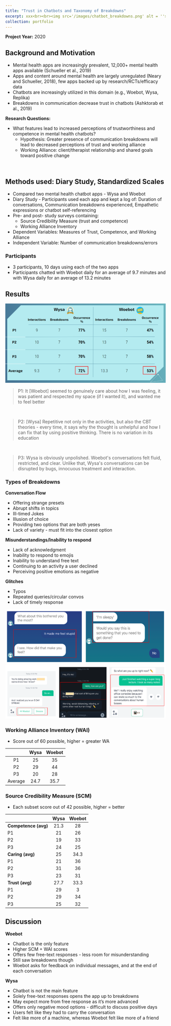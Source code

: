 ```yaml
---
title: "Trust in Chatbots and Taxonomy of Breakdowns"
excerpt: xxx<br><br><img src='/images/chatbot_breakdowns.png' alt = ''>"
collection: portfolio
---
```

**Project Year:** 2020 <br>

## Background and Motivation
- Mental health apps are increasingly prevalent, 12,000+ mental health apps available (Schueller et al., 2019)
- Apps and content around mental health are largely unregulated (Neary and Schueller, 2018), few apps backed up by research/RCTs/efficacy data
- Chatbots are increasingly utilized in this domain (e.g., Woebot, Wysa, Replika)
- Breakdowns in communication decrease trust in chatbots (Ashktorab et al., 2019)

**Research Questions:** <br>
- What features lead to increased perceptions of trustworthiness and competence in mental health chatbots? <br>
  - Hypothesis: Greater presence of communication breakdowns will lead to decreased perceptions of trust and working alliance <br>
  - Working Alliance: client/therapist relationship and shared goals toward positive change <br>
<br>

## Methods used: Diary Study, Standardized Scales
- Compared two mental health chatbot apps - Wysa and Woebot
- Diary Study - Participants used each app and kept a log of: Duration of conversations, Communication breakdowns experienced, Empathetic expressions or chatbot self-referencing
- Pre- and post- study surveys containing:
  - Source Credibility Measure (trust and competence)
  - Working Alliance Inventory	
- Dependent Variables: Measures of Trust, Competence, and Working Alliance
- Independent Variable: Number of communication breakdowns/errors

### Participants
- 3 participants, 10 days using each of the two apps
- Participants chatted with Woebot daily for an average of 9.7 minutes and with Wysa daily for an average of 13.2 minutes

## Results
<img src = '/images/chatbot_breakdowns.png' alt = ' '>

> P1: It [Woebot] seemed to genuinely care about how I was feeling, it was patient and respected my space (if I wanted it), and wanted me to feel better <br>
<br>

> P2: [Wysa] Repetitive not only in the activities, but also the CBT theories - every time, it says why the thought is unhelpful and how I can fix that by using positive thinking. There is no variation in its education <br>
<br>

> P3: Wysa is obviously unpolished. Woebot's conversations felt fluid, restricted, and clear. Unlike that, Wysa's conversations can be disrupted by bugs, innocuous treatment and interaction.  <br>


### Types of Breakdowns
**Conversation Flow**
- Offering strange presets
- Abrupt shifts in topics
- Ill-timed Jokes
- Illusion of choice 
- Providing two options that are both yeses
- Lack of variety - must fit into the closest option

**Misunderstandings/Inability to respond**
- Lack of acknowledgment
- Inability to respond to emojis
- Inability to understand free text
- Continuing to an activity a user declined
- Perceiving positive emotions as negative

**Glitches**
- Typos
- Repeated queries/circular convos
- Lack of timely response

<img src='/images/wysa_errors.png'>
<img src='/images/woebot_errors.png'>


### Working Alliance Inventory (WAI)
- Score out of 60 possible, higher = greater WA

|         | **Wysa** | **Woebot** |
|:-------:|:--------:|:----------:|
|    P1   |    25    |     35     |
|    P2   |    29    |     44     |
|    P3   |    20    |     28     |
| Average |   24.7   |    35.7    |

### Source Credibility Measure (SCM)
- Each subset score out of 42 possible, higher = better

|                      | **Wysa** | **Woebot** |
|----------------------|:--------:|:----------:|
|     **Competence (avg)** | 21.3     | 28         |
|          P1          |    21    |     26     |
|          P2          |    19    |     33     |
|          P3          |    24    |     25     |
|     **Caring (avg)**     | 25       | 34.3       |
|          P1          |    21    |     36     |
|          P2          |    31    |     36     |
|          P3          |    23    |     31     |
|     **Trust (avg)**      | 27.7     | 33.3       |
|          P1          |    29    |      3     |
|          P2          |    29    |     34     |
|          P3          |    25    |     32     |

## Discussion
**Woebot**
- Chatbot is the only feature
- Higher SCM + WAI scores
- Offers few free-text responses - less room for misunderstanding
- Still saw breakdowns though
- Woebot asks for feedback on individual messages, and at the end of each conversation

**Wysa**
- Chatbot is not the main feature
- Solely free-text responses opens the app up to breakdowns
- May expect more from free response as it’s more advanced 
- Offers only negative mood options - difficult to discuss positive days
- Users felt like they had to carry the conversation 
- Felt like more of a machine, whereas Woebot felt like more of a friend 


